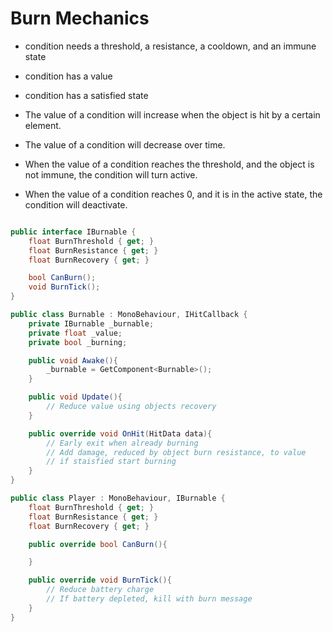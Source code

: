 # Burn Mechanics

- condition needs a threshold, a resistance, a cooldown, and an immune state
- condition has a value
- condition has a satisfied state

- The value of a condition will increase when the object is hit by a certain element.
- The value of a condition will decrease over time.
- When the value of a condition reaches the threshold, and the object is not immune, the condition will turn active.
- When the value of a condition reaches 0, and it is in the active state, the condition will deactivate.

```C#

public interface IBurnable {
    float BurnThreshold { get; }
    float BurnResistance { get; }
    float BurnRecovery { get; }

    bool CanBurn();
    void BurnTick();
}

public class Burnable : MonoBehaviour, IHitCallback {
    private IBurnable _burnable;
    private float _value;
    private bool _burning;

    public void Awake(){
        _burnable = GetComponent<Burnable>();
    }

    public void Update(){
        // Reduce value using objects recovery
    }

    public override void OnHit(HitData data){
        // Early exit when already burning
        // Add damage, reduced by object burn resistance, to value
        // if staisfied start burning
    }
}

public class Player : MonoBehaviour, IBurnable {
    float BurnThreshold { get; }
    float BurnResistance { get; }
    float BurnRecovery { get; }

    public override bool CanBurn(){

    }

    public override void BurnTick(){
        // Reduce battery charge
        // If battery depleted, kill with burn message
    }
}

```